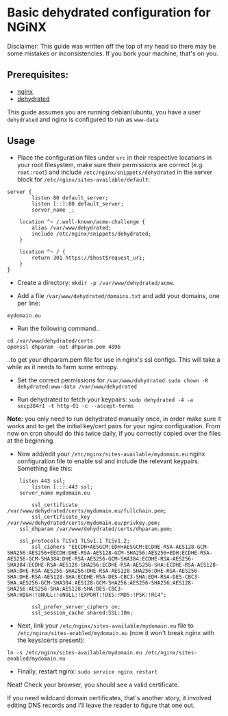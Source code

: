 # Basic dehydrated configuration for NGiNX
Disclaimer: This guide was written off the top of my head so there may be some mistakes or inconsistencies. If you bork your machine, that's on you.

## Prerequisites:
- [nginx](https://www.nginx.com/)
- [dehydrated](https://github.com/dehydrated-io/dehydrated)

This guide assumes you are running debian/ubuntu, you have a user `dehydrated` and nginx is configured to run as `www-data`

## Usage
- Place the configuration files under `src` in their respective locations in your root filesystem, make sure their permissions are correct (e.g. `root:root`) and include `/etc/nginx/snippets/dehydrated` in the server block for `/etc/nginx/sites-available/default`:

```
server {
        listen 80 default_server;
        listen [::]:80 default_server;
        server_name _;

	location ^~ /.well-known/acme-challenge {
		alias /var/www/dehydrated;
		include /etc/nginx/snippets/dehydrated;
	}
	
	location ^~ / {
		return 301 https://$host$request_uri;
	}
}
```

- Create a directory: `mkdir -p /var/www/dehydrated/acme`.

- Add a file `/var/www/dehydrated/domains.txt` and add your domains, one per line:

```
mydomain.eu
```

- Run the following command..
```
cd /var/www/dehydrated/certs
openssl dhparam -out dhparam.pem 4096
```
..to get your dhparam.pem file for use in nginx's ssl configs. This will take a while as it needs to farm some entropy.

- Set the correct permissions for `/var/www/dehydrated`:
`sudo chown -R dehydrated:www-data /var/www/dehydrated`

- Run dehydrated to fetch your keypairs:
`sudo dehydrated -4 -a secp384r1 -t http-01 -c --accept-terms`

**Note:** you only need to run dehydrated manually once, in order make sure it works and to get the initial key/cert pairs for your nginx configuration. From now on cron should do this twice daily, if you correctly copied over the files at the beginning.

- Now add/edit your `/etc/nginx/sites-available/mydomain.eu` nginx configuration file to enable ssl and include the relevant keypairs. Something like this:

```
	listen 443 ssl;
        listen [::]:443 ssl;
	server_name mydomain.eu
	
        ssl_certificate /var/www/dehydrated/certs/mydomain.eu/fullchain.pem;
        ssl_certificate_key /var/www/dehydrated/certs/mydomain.eu/privkey.pem;
	ssl_dhparam /var/www/dehydrated/certs/dhparam.pem;
	
	ssl_protocols TLSv1 TLSv1.1 TLSv1.2;
        ssl_ciphers "EECDH+AESGCM:EDH+AESGCM:ECDHE-RSA-AES128-GCM-SHA256:AES256+EECDH:DHE-RSA-AES128-GCM-SHA256:AES256+EDH:ECDHE-RSA-AES256-GCM-SHA384:DHE-RSA-AES256-GCM-SHA384:ECDHE-RSA-AES256-SHA384:ECDHE-RSA-AES128-SHA256:ECDHE-RSA-AES256-SHA:ECDHE-RSA-AES128-SHA:DHE-RSA-AES256-SHA256:DHE-RSA-AES128-SHA256:DHE-RSA-AES256-SHA:DHE-RSA-AES128-SHA:ECDHE-RSA-DES-CBC3-SHA:EDH-RSA-DES-CBC3-SHA:AES256-GCM-SHA384:AES128-GCM-SHA256:AES256-SHA256:AES128-SHA256:AES256-SHA:AES128-SHA:DES-CBC3-SHA:HIGH:!aNULL:!eNULL:!EXPORT:!DES:!MD5:!PSK:!RC4";
	
        ssl_prefer_server_ciphers on;
        ssl_session_cache shared:SSL:10m;
```

- Next, link your `/etc/nginx/sites-available/mydomain.eu` file to `/etc/nginx/sites-enabled/mydomain.eu` (now it won't break nginx with the keys/certs present):
```
ln -s /etc/nginx/sites-available/mydomain.eu /etc/nginx/sites-enabled/mydomain.eu
```

- Finally, restart nginx:
`sudo service nginx restart`

Neat! Check your browser, you should see a valid certificate.

If you need wildcard domain certificates, that's another story, it involved editing DNS records and I'll leave the reader to figure that one out.
